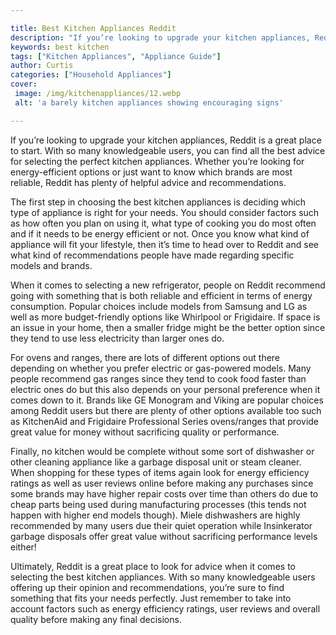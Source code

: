```yaml
---

title: Best Kitchen Appliances Reddit
description: "If you’re looking to upgrade your kitchen appliances, Reddit is a great place to start. With so many knowledgeable users, you can ...learn about it in this post"
keywords: best kitchen
tags: ["Kitchen Appliances", "Appliance Guide"]
author: Curtis
categories: ["Household Appliances"]
cover: 
 image: /img/kitchenappliances/12.webp
 alt: 'a barely kitchen appliances showing encouraging signs'

---
```


If you’re looking to upgrade your kitchen appliances, Reddit is a great place to start. With so many knowledgeable users, you can find all the best advice for selecting the perfect kitchen appliances. Whether you’re looking for energy-efficient options or just want to know which brands are most reliable, Reddit has plenty of helpful advice and recommendations. 

The first step in choosing the best kitchen appliances is deciding which type of appliance is right for your needs. You should consider factors such as how often you plan on using it, what type of cooking you do most often and if it needs to be energy efficient or not. Once you know what kind of appliance will fit your lifestyle, then it’s time to head over to Reddit and see what kind of recommendations people have made regarding specific models and brands. 

When it comes to selecting a new refrigerator, people on Reddit recommend going with something that is both reliable and efficient in terms of energy consumption. Popular choices include models from Samsung and LG as well as more budget-friendly options like Whirlpool or Frigidaire. If space is an issue in your home, then a smaller fridge might be the better option since they tend to use less electricity than larger ones do. 

For ovens and ranges, there are lots of different options out there depending on whether you prefer electric or gas-powered models. Many people recommend gas ranges since they tend to cook food faster than electric ones do but this also depends on your personal preference when it comes down to it. Brands like GE Monogram and Viking are popular choices among Reddit users but there are plenty of other options available too such as KitchenAid and Frigidaire Professional Series ovens/ranges that provide great value for money without sacrificing quality or performance. 

Finally, no kitchen would be complete without some sort of dishwasher or other cleaning appliance like a garbage disposal unit or steam cleaner. When shopping for these types of items again look for energy efficiency ratings as well as user reviews online before making any purchases since some brands may have higher repair costs over time than others do due to cheap parts being used during manufacturing processes (this tends not happen with higher end models though). Miele dishwashers are highly recommended by many users due their quiet operation while Insinkerator garbage disposals offer great value without sacrificing performance levels either! 

Ultimately, Reddit is a great place to look for advice when it comes to selecting the best kitchen appliances. With so many knowledgeable users offering up their opinion and recommendations, you’re sure to find something that fits your needs perfectly. Just remember to take into account factors such as energy efficiency ratings, user reviews and overall quality before making any final decisions.

